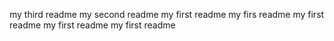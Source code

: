 my third readme
my second readme
my first readme
my firs readme
my first readme
my first readme
my first readme
